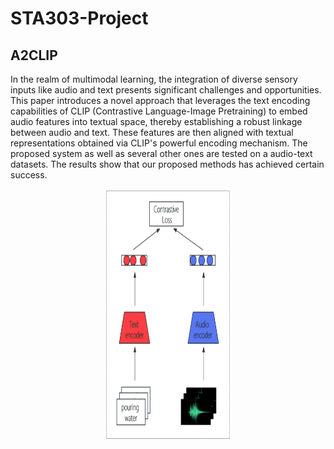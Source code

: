 # STA303-Project

## A2CLIP
In the realm of multimodal learning, the integration of diverse sensory inputs like audio and text presents significant challenges and opportunities. This paper introduces a novel approach that leverages the text encoding capabilities of CLIP (Contrastive Language-Image Pretraining) to embed audio features into textual space, thereby establishing a robust linkage between audio and text. These features are then aligned with textual representations obtained via CLIP's powerful encoding mechanism. The proposed system as well as several other ones are tested on a audio-text datasets. The results show that our proposed methods has achieved certain success.

<div align="center">
    <img src="Contrastive.png" alt="Loss Function" width="200" height="400">
</div>


